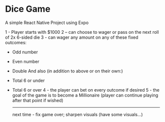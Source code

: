 # Dice Game

A simple React Native Project using Expo

1 - Player starts with $1000
2 – can choose to wager or pass on the next roll of 2x 6-sided die
3 - can wager any amount on any of these fixed outcomes:

- Odd number
- Even number
- Double
  And also (in addition to above or on their own:)
- Total 6 or under
- Total 6 or over
  4 - the player can bet on every outcome if desired
  5 - the goal of the game is to become a Millionaire (player can continue playing after that point if wished)

  ***

  next time - fix game over; sharpen visuals (have some visuals...)
